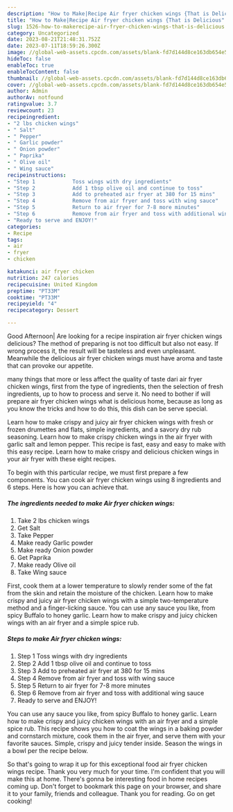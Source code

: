 ```yaml
---
description: "How to Make|Recipe Air fryer chicken wings {That is Delicious"
title: "How to Make|Recipe Air fryer chicken wings {That is Delicious"
slug: 1526-how-to-makerecipe-air-fryer-chicken-wings-that-is-delicious
category: Uncategorized
date: 2023-08-21T21:48:31.752Z
date: 2023-07-11T18:59:26.300Z
image: //global-web-assets.cpcdn.com/assets/blank-fd7d144d8ce163db654e5a02c40b08a2775adb7897d16e4062681dc7e1b2800f.png
hideToc: false
enableToc: true
enableTocContent: false
thumbnail: //global-web-assets.cpcdn.com/assets/blank-fd7d144d8ce163db654e5a02c40b08a2775adb7897d16e4062681dc7e1b2800f.png
cover: //global-web-assets.cpcdn.com/assets/blank-fd7d144d8ce163db654e5a02c40b08a2775adb7897d16e4062681dc7e1b2800f.png
author: Admin
authorAv: notfound
ratingvalue: 3.7
reviewcount: 23
recipeingredient:
- "2 lbs chicken wings"
- " Salt"
- " Pepper"
- " Garlic powder"
- " Onion powder"
- " Paprika"
- " Olive oil"
- " Wing sauce"
recipeinstructions:
- "Step 1            Toss wings with dry ingredients"
- "Step 2            Add 1 tbsp olive oil and continue to toss"
- "Step 3            Add to preheated air fryer at 380 for 15 mins"
- "Step 4            Remove from air fryer and toss with wing sauce"
- "Step 5            Return to air fryer for 7-8 more minutes"
- "Step 6            Remove from air fryer and toss with additional wing sauce"
- "Ready to serve and ENJOY!"
categories:
- Recipe
tags:
- air
- fryer
- chicken

katakunci: air fryer chicken 
nutrition: 247 calories
recipecuisine: United Kingdom
preptime: "PT33M"
cooktime: "PT33M"
recipeyield: "4"
recipecategory: Dessert

---
```



Good Afternoon| Are looking for a recipe inspiration air fryer chicken wings delicious? The method of preparing is not too difficult but also not easy. If wrong process it, the result will be tasteless and even unpleasant. Meanwhile the delicious air fryer chicken wings must have aroma and taste that can provoke our appetite.






many things that more or less affect the quality of taste dari air fryer chicken wings, first from the type of ingredients, then the selection of fresh ingredients, up to how to process and serve it. No need to bother if will prepare air fryer chicken wings what is delicious home, because as long as you know the tricks and how to do this, this dish can be serve  special.


Learn how to make crispy and juicy air fryer chicken wings with fresh or frozen drumettes and flats, simple ingredients, and a savory dry rub seasoning. Learn how to make crispy chicken wings in the air fryer with garlic salt and lemon pepper. This recipe is fast, easy and easy to make with this easy recipe. Learn how to make crispy and delicious chicken wings in your air fryer with these eight recipes.


To begin with this particular recipe, we must first prepare a few components. You can cook air fryer chicken wings using 8 ingredients and 6 steps. Here is how you can achieve that.

<!--inarticleads1-->

##### The ingredients needed to make Air fryer chicken wings:

1. Take 2 lbs chicken wings
1. Get  Salt
1. Take  Pepper
1. Make ready  Garlic powder
1. Make ready  Onion powder
1. Get  Paprika
1. Make ready  Olive oil
1. Take  Wing sauce


First, cook them at a lower temperature to slowly render some of the fat from the skin and retain the moisture of the chicken. Learn how to make crispy and juicy air fryer chicken wings with a simple two-temperature method and a finger-licking sauce. You can use any sauce you like, from spicy Buffalo to honey garlic. Learn how to make crispy and juicy chicken wings with an air fryer and a simple spice rub. 

<!--inarticleads2-->

##### Steps to make Air fryer chicken wings:

1. Step 1            Toss wings with dry ingredients
1. Step 2            Add 1 tbsp olive oil and continue to toss
1. Step 3            Add to preheated air fryer at 380 for 15 mins
1. Step 4            Remove from air fryer and toss with wing sauce
1. Step 5            Return to air fryer for 7-8 more minutes
1. Step 6            Remove from air fryer and toss with additional wing sauce
1. Ready to serve and ENJOY!

You can use any sauce you like, from spicy Buffalo to honey garlic. Learn how to make crispy and juicy chicken wings with an air fryer and a simple spice rub. This recipe shows you how to coat the wings in a baking powder and cornstarch mixture, cook them in the air fryer, and serve them with your favorite sauces. Simple, crispy and juicy tender inside. Season the wings in a bowl per the recipe below. 

So that's going to wrap it up for this exceptional food air fryer chicken wings recipe. Thank you very much for your time. I'm confident that you will make this at home. There's gonna be interesting food in home recipes coming up. Don't forget to bookmark this page on your browser, and share it to your family, friends and colleague. Thank you for reading. Go on get cooking!
